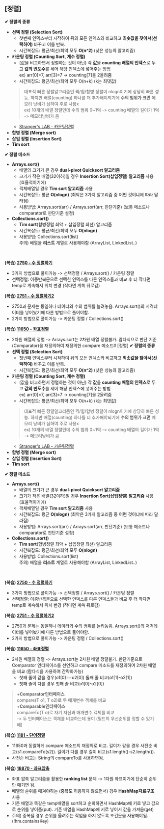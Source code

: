 ## [정렬]
**✔ 정렬의 종류** 
- **선택 정렬 (Selection Sort)**
  - 첫번째 인덱스부터 시작하여 뒤의 모든 인덱스와 비교하고 **최솟값을 찾아서(선택하여)** 바꾸고 이를 반복.
  - 시간복잡도: 평균/최선/최악 모두 **O(n^2)** (낮은 성능의 알고리즘)
- **카운팅 정렬 (Counting Sort, 계수 정렬)**
  - (값을 비교하면서 정렬하는 것이 아닌) 각 **값**을 **counting 배열의 인덱스**로 두고 **값의 빈도수**를 세어 해당 인덱스에 넣어주는 방법  
    ex) arr[0]=7, arr[3]=7 -> counting[7]을 2올려줌
  - 시간복잡도: 평균/최선/최악 모두 O(n+k)  (k는 최댓값)
   > 대표적 빠른 정렬알고리즘인 퀵/힙/합병 정렬이 nlogn이기에 상당히 빠른 성능. 하지만 배열(counting) 하나를 더 추가해야되기에 **수의 범위가 크면** 메모리 낭비가 심하여 주로 사용x  
   > ex) 10개의 배열 정렬인데 수의 범위 0~1억 -> counting 배열의 길이가 1억 -> 메모리낭비가 큼
  - [Stranger's LAB - 카운팅정렬](https://st-lab.tistory.com/104)
- **합병 정렬 (Merge sort)**
- **삽입 정렬 (Insertion Sort)**
- **Tim sort**

**✔ 정렬 메소드**   
- **Arrays.sort()**
  - 배열의 크기가 큰 경우 **dual-pivot Quicksort 알고리즘**
  - 크기가 작은 배열(32이하)일 경우 **Insertion Sort(삽입정렬) 알고리즘** 사용 (효율적이기에)
  - 객체배열일 경우 **Tim sort 알고리즘** 사용
  - 시간복잡도: 평균 **O(nlogn)** (최악은 3가지 알고리즘 중 어떤 것이냐에 따라 달라짐) 
  - 사용방법: Arrays.sort(arr) / Arrays.sort(arr, 판단기준) (보통 메소드나 comparator로 판단기준 설정)
- **Collections.sort()**
  - **Tim sort**(합병정렬 최악 + 삽입정렬 최선) 알고리즘 
  - 시간복잡도: 평균/최선/최악 모두 **O(nlogn)**
  - 사용방법: Collections.sort(list)   
    주의) 배열을 **리스트** 계열로 사용해야함 (ArrayList, LinkedList..) 
</br>

**(복습) [2750 - 수 정렬하기](https://www.acmicpc.net/problem/2750)**      
- 3가지 방법으로 풀이가능 -> 선택정렬 / Arrays.sort() / 카운팅 정렬
- 선택정렬: 이중반복문으로 선택한 인덱스를 다른 인덱스들과 비교 후 더 작다면 temp로 계속해서 위치 변경 (작다면 계쏙 뒤로감)  

**(복습) [2751 - 수 정렬하기2](https://www.acmicpc.net/problem/2751)**      
- 2750과 문제는 동일하나 데이터와 수의 범위를 늘려놓음. Arrays.sort()의 저격데이터를 넣어놨기에 다른 방법으로 풀어야함. 
- 2가지 방법으로 풀이가능 -> 카운팅 정렬 / Collections.sort()

**(복습) [11650 - 좌표정렬](https://www.acmicpc.net/problem/11650)**     
- 2차원 배열의 정렬 -> Arrays.sort는 2차원 배열 정렬불가. 람다식으로 판단 기준(Comparator)을 재정의하여 재정의한 compare 메소드# [정렬]
**✔ 정렬의 종류** 
- **선택 정렬 (Selection Sort)**
  - 첫번째 인덱스부터 시작하여 뒤의 모든 인덱스와 비교하고 **최솟값을 찾아서(선택하여)** 바꾸고 이를 반복.
  - 시간복잡도: 평균/최선/최악 모두 **O(n^2)** (낮은 성능의 알고리즘)
- **카운팅 정렬 (Counting Sort, 계수 정렬)**
  - (값을 비교하면서 정렬하는 것이 아닌) 각 **값**을 **counting 배열의 인덱스**로 두고 **값의 빈도수**를 세어 해당 인덱스에 넣어주는 방법  
    ex) arr[0]=7, arr[3]=7 -> counting[7]을 2올려줌
  - 시간복잡도: 평균/최선/최악 모두 O(n+k)  (k는 최댓값)
   > 대표적 빠른 정렬알고리즘인 퀵/힙/합병 정렬이 nlogn이기에 상당히 빠른 성능. 하지만 배열(counting) 하나를 더 추가해야되기에 **수의 범위가 크면** 메모리 낭비가 심하여 주로 사용x  
   > ex) 10개의 배열 정렬인데 수의 범위 0~1억 -> counting 배열의 길이가 1억 -> 메모리낭비가 큼
  - [Stranger's LAB - 카운팅정렬](https://st-lab.tistory.com/104)
- **합병 정렬 (Merge sort)**
- **삽입 정렬 (Insertion Sort)**
- **Tim sort**

**✔ 정렬 메소드**   
- **Arrays.sort()**
  - 배열의 크기가 큰 경우 **dual-pivot Quicksort 알고리즘**
  - 크기가 작은 배열(32이하)일 경우 **Insertion Sort(삽입정렬) 알고리즘** 사용 (효율적이기에)
  - 객체배열일 경우 **Tim sort 알고리즘** 사용
  - 시간복잡도: 평균 **O(nlogn)** (최악은 3가지 알고리즘 중 어떤 것이냐에 따라 달라짐) 
  - 사용방법: Arrays.sort(arr) / Arrays.sort(arr, 판단기준) (보통 메소드나 comparator로 판단기준 설정)
- **Collections.sort()**
  - **Tim sort**(합병정렬 최악 + 삽입정렬 최선) 알고리즘 
  - 시간복잡도: 평균/최선/최악 모두 **O(nlogn)**
  - 사용방법: Collections.sort(list)   
    주의) 배열을 **리스트** 계열로 사용해야함 (ArrayList, LinkedList..) 
</br>

**(복습) [2750 - 수 정렬하기](https://www.acmicpc.net/problem/2750)**      
- 3가지 방법으로 풀이가능 -> 선택정렬 / Arrays.sort() / 카운팅 정렬
- 선택정렬: 이중반복문으로 선택한 인덱스를 다른 인덱스들과 비교 후 더 작다면 temp로 계속해서 위치 변경 (작다면 계쏙 뒤로감)  

**(복습) [2751 - 수 정렬하기2](https://www.acmicpc.net/problem/2751)**      
- 2750과 문제는 동일하나 데이터와 수의 범위를 늘려놓음. Arrays.sort()의 저격데이터를 넣어놨기에 다른 방법으로 풀어야함. 
- 2가지 방법으로 풀이가능 -> 카운팅 정렬 / Collections.sort()

**(복습) [11650 - 좌표정렬](https://www.acmicpc.net/problem/11650)**     
- 2차원 배열의 정렬 -> Arrays.sort는 2차원 배열 정렬불가. 판단기준으로 Comparator 인터페이스를 선언하고 compare 메소드를 재정의하여 2차원 배열을 비교 (람다식을 사용하여 간략화가능)
  - 첫째 줄이 같을 경우(o1[0]==o2[0])  둘째 줄 비교(o1[1]-o2[1])
  - 첫째 줄이 다를 경우 첫째 줄 비교(o1[0]-o2[0])
    
>+**Comparator인터페이스**  
>compare(T o1, T o2)로 두 매개변수 객체를 비교  
>+**Comparable인터페이스**  
>compareTo(T o)로 자기 자신과 매개변수 객체를 비교  
>-> 두 인터페이스는 객체를 비교하는데 용이 (필드의 우선순위를 정할 수 있기에)

**(복습) [1181 - 단어정렬](https://www.acmicpc.net/problem/1181)**    
- 11650과 동일하게 compare 메소드의 재정의로 비교. 길이가 같을 경우 사전순 비교(s1.compareTo(s2)). 길이가 다를 경우 길이 비교(s1.length()-s2.length()).
- 사전순 비교는 String의 compareTo를 사용하면됨.

**(복습) [18870 - 좌표압축](https://www.acmicpc.net/problem/18870)**    
- 좌표 압축 알고리즘을 활용한 **ranking list** 문제 -> 1차원 좌표이기에 단순히 순위만 매기면 됨. 
- 배열의 순위를 매겨야하는 (중복도 허용하지 않으면서) 경우 **HashMap자료구조** 사용
- 기존 배열과 똑같은 temp배열을 sort하고 순회하면서 HashMap에 키로 넣고 값으로 순위를 넣어줌(put). 기존 배열을 HashMap에 키로 넣어서 값을 가져옴(get)  
- 주의) 중복될 경우 순위를 올려주는 작업을 하지 않도록 조건문을 사용해야됨. (!hm.containsKey)
